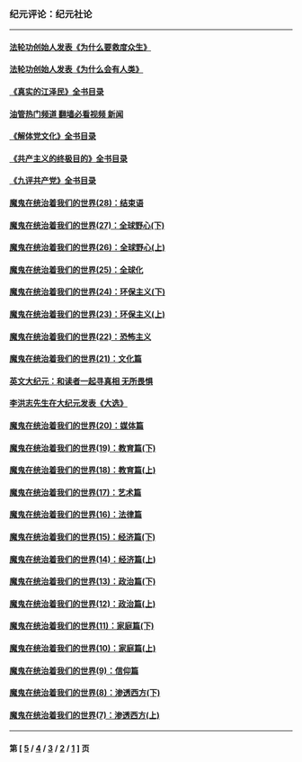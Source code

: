 ### 纪元评论：纪元社论
---
#### [法轮功创始人发表《为什么要救度众生》](../../pages/nsc422/n13975246.md?07120330) 
#### [法轮功创始人发表《为什么会有人类》](../../pages/nsc422/n13912117.md?07120330) 
#### [《真实的江泽民》全书目录](../../pages/nsc422/n13721399.md?07120330) 
#### [油管热门频道 翻墙必看视频 新闻](ok?07120330)
#### [《解体党文化》全书目录](../../pages/nsc422/n13721157.md?07120330) 
#### [《共产主义的终极目的》全书目录](../../pages/nsc422/n13721048.md?07120330) 
#### [《九评共产党》全书目录](../../pages/nsc422/n13708085.md?07120330) 
#### [魔鬼在统治着我们的世界(28)：结束语](../../pages/nsc422/n10936246.md?07120330) 
#### [魔鬼在统治着我们的世界(27)：全球野心(下)](../../pages/nsc422/n10928319.md?07120330) 
#### [魔鬼在统治着我们的世界(26)：全球野心(上)](../../pages/nsc422/n10900318.md?07120330) 
#### [魔鬼在统治着我们的世界(25)：全球化](../../pages/nsc422/n10788205.md?07120330) 
#### [魔鬼在统治着我们的世界(24)：环保主义(下)](../../pages/nsc422/n10695307.md?07120330) 
#### [魔鬼在统治着我们的世界(23)：环保主义(上)](../../pages/nsc422/n10688613.md?07120330) 
#### [魔鬼在统治着我们的世界(22)：恐怖主义](../../pages/nsc422/n10614727.md?07120330) 
#### [魔鬼在统治着我们的世界(21)：文化篇](../../pages/nsc422/n10597706.md?07120330) 
#### [英文大纪元：和读者一起寻真相 无所畏惧](../../pages/nsc422/n12542027.md?07120330) 
#### [李洪志先生在大纪元发表《大选》](../../pages/nsc422/n12534746.md?07120330) 
#### [魔鬼在统治着我们的世界(20)：媒体篇](../../pages/nsc422/n10586579.md?07120330) 
#### [魔鬼在统治着我们的世界(19)：教育篇(下)](../../pages/nsc422/n10564808.md?07120330) 
#### [魔鬼在统治着我们的世界(18)：教育篇(上)](../../pages/nsc422/n10526970.md?07120330) 
#### [魔鬼在统治着我们的世界(17)：艺术篇](../../pages/nsc422/n10499093.md?07120330) 
#### [魔鬼在统治着我们的世界(16)：法律篇](../../pages/nsc422/n10485969.md?07120330) 
#### [魔鬼在统治着我们的世界(15)：经济篇(下)](../../pages/nsc422/n10469975.md?07120330) 
#### [魔鬼在统治着我们的世界(14)：经济篇(上)](../../pages/nsc422/n10457370.md?07120330) 
#### [魔鬼在统治着我们的世界(13)：政治篇(下)](../../pages/nsc422/n10448270.md?07120330) 
#### [魔鬼在统治着我们的世界(12)：政治篇(上)](../../pages/nsc422/n10444576.md?07120330) 
#### [魔鬼在统治着我们的世界(11)：家庭篇(下)](../../pages/nsc422/n10440961.md?07120330) 
#### [魔鬼在统治着我们的世界(10)：家庭篇(上)](../../pages/nsc422/n10435448.md?07120330) 
#### [魔鬼在统治着我们的世界(9)：信仰篇](../../pages/nsc422/n10432159.md?07120330) 
#### [魔鬼在统治着我们的世界(8)：渗透西方(下)](../../pages/nsc422/n10429603.md?07120330) 
#### [魔鬼在统治着我们的世界(7)：渗透西方(上)](../../pages/nsc422/n10426013.md?07120330) 

---
#### 第 [ [5](./5.md?07120330) / [4](./4.md?07120330) / [3](./3.md?07120330) / [2](./2.md?07120330) / [1](./1.md?07120330) ] 页
